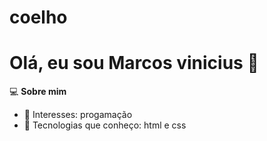 # coelho 
# Olá, eu sou Marcos vinicius 👋

💻 **Sobre mim**  
- 🎯 Interesses: progamação 
- 🚀 Tecnologias que conheço: html e css

